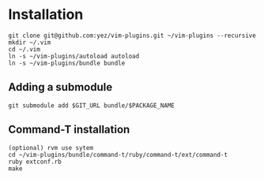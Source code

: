 # Installation


    git clone git@github.com:yez/vim-plugins.git ~/vim-plugins --recursive
    mkdir ~/.vim
    cd ~/.vim
    ln -s ~/vim-plugins/autoload autoload
    ln -s ~/vim-plugins/bundle bundle

## Adding a submodule

    git submodule add $GIT_URL bundle/$PACKAGE_NAME

## Command-T installation

    (optional) rvm use sytem
    cd ~/vim-plugins/bundle/command-t/ruby/command-t/ext/command-t
    ruby extconf.rb
    make
